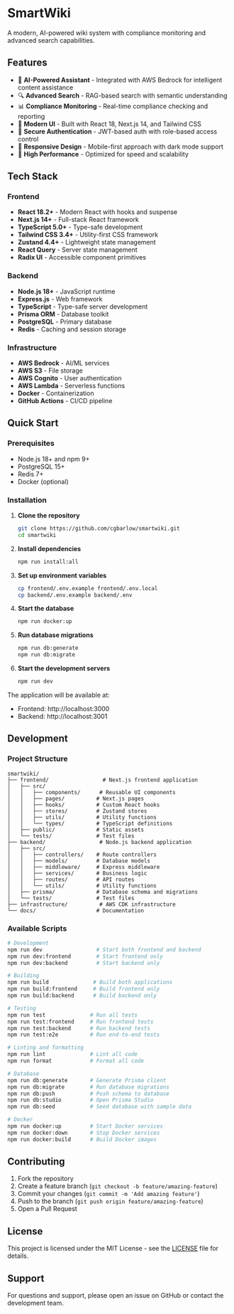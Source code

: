 # SmartWiki

A modern, AI-powered wiki system with compliance monitoring and advanced search capabilities.

## Features

- 🤖 **AI-Powered Assistant** - Integrated with AWS Bedrock for intelligent content assistance
- 🔍 **Advanced Search** - RAG-based search with semantic understanding
- 📊 **Compliance Monitoring** - Real-time compliance checking and reporting
- 🎨 **Modern UI** - Built with React 18, Next.js 14, and Tailwind CSS
- 🔐 **Secure Authentication** - JWT-based auth with role-based access control
- 📱 **Responsive Design** - Mobile-first approach with dark mode support
- 🚀 **High Performance** - Optimized for speed and scalability

## Tech Stack

### Frontend
- **React 18.2+** - Modern React with hooks and suspense
- **Next.js 14+** - Full-stack React framework
- **TypeScript 5.0+** - Type-safe development
- **Tailwind CSS 3.4+** - Utility-first CSS framework
- **Zustand 4.4+** - Lightweight state management
- **React Query** - Server state management
- **Radix UI** - Accessible component primitives

### Backend
- **Node.js 18+** - JavaScript runtime
- **Express.js** - Web framework
- **TypeScript** - Type-safe server development
- **Prisma ORM** - Database toolkit
- **PostgreSQL** - Primary database
- **Redis** - Caching and session storage

### Infrastructure
- **AWS Bedrock** - AI/ML services
- **AWS S3** - File storage
- **AWS Cognito** - User authentication
- **AWS Lambda** - Serverless functions
- **Docker** - Containerization
- **GitHub Actions** - CI/CD pipeline

## Quick Start

### Prerequisites
- Node.js 18+ and npm 9+
- PostgreSQL 15+
- Redis 7+
- Docker (optional)

### Installation

1. **Clone the repository**
   ```bash
   git clone https://github.com/cgbarlow/smartwiki.git
   cd smartwiki
   ```

2. **Install dependencies**
   ```bash
   npm run install:all
   ```

3. **Set up environment variables**
   ```bash
   cp frontend/.env.example frontend/.env.local
   cp backend/.env.example backend/.env
   ```

4. **Start the database**
   ```bash
   npm run docker:up
   ```

5. **Run database migrations**
   ```bash
   npm run db:generate
   npm run db:migrate
   ```

6. **Start the development servers**
   ```bash
   npm run dev
   ```

The application will be available at:
- Frontend: http://localhost:3000
- Backend: http://localhost:3001

## Development

### Project Structure
```
smartwiki/
├── frontend/                 # Next.js frontend application
│   ├── src/
│   │   ├── components/      # Reusable UI components
│   │   ├── pages/          # Next.js pages
│   │   ├── hooks/          # Custom React hooks
│   │   ├── stores/         # Zustand stores
│   │   ├── utils/          # Utility functions
│   │   └── types/          # TypeScript definitions
│   ├── public/             # Static assets
│   └── tests/              # Test files
├── backend/                 # Node.js backend application
│   ├── src/
│   │   ├── controllers/    # Route controllers
│   │   ├── models/         # Database models
│   │   ├── middleware/     # Express middleware
│   │   ├── services/       # Business logic
│   │   ├── routes/         # API routes
│   │   └── utils/          # Utility functions
│   ├── prisma/             # Database schema and migrations
│   └── tests/              # Test files
├── infrastructure/          # AWS CDK infrastructure
└── docs/                   # Documentation
```

### Available Scripts

```bash
# Development
npm run dev                 # Start both frontend and backend
npm run dev:frontend        # Start frontend only
npm run dev:backend         # Start backend only

# Building
npm run build              # Build both applications
npm run build:frontend     # Build frontend only
npm run build:backend      # Build backend only

# Testing
npm run test              # Run all tests
npm run test:frontend     # Run frontend tests
npm run test:backend      # Run backend tests
npm run test:e2e          # Run end-to-end tests

# Linting and formatting
npm run lint              # Lint all code
npm run format            # Format all code

# Database
npm run db:generate       # Generate Prisma client
npm run db:migrate        # Run database migrations
npm run db:push           # Push schema to database
npm run db:studio         # Open Prisma Studio
npm run db:seed           # Seed database with sample data

# Docker
npm run docker:up         # Start Docker services
npm run docker:down       # Stop Docker services
npm run docker:build      # Build Docker images
```

## Contributing

1. Fork the repository
2. Create a feature branch (`git checkout -b feature/amazing-feature`)
3. Commit your changes (`git commit -m 'Add amazing feature'`)
4. Push to the branch (`git push origin feature/amazing-feature`)
5. Open a Pull Request

## License

This project is licensed under the MIT License - see the [LICENSE](LICENSE) file for details.

## Support

For questions and support, please open an issue on GitHub or contact the development team.